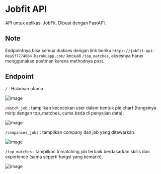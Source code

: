 # Jobfit API
API untuk aplikasi JobFit. Dibuat dengan FastAPI.

## Note
Endpointnya bisa semua diakses dengan link beriku `https://jobfit-api-0ea5f7774884.herokuapp.com/` kecuali `/top_matches`, aksesnya harus menggunakan postman karena methodnya post.

## Endpoint
`/` : Halaman utama

![image](https://github.com/user-attachments/assets/81ddaa78-b008-4fbd-af9d-49c5ca332903)

`/match_job` : tampilkan kecocokan user dalam bentuk pie chart (fungsinya mirip dengan top_matches, cuma beda di penyajian data).

![image](https://github.com/user-attachments/assets/0d3caa12-3c66-4837-ad1e-3deb5fb21452)

`/companies_jobs` : tampilkan company dan job yang ditawarkan.

![image](https://github.com/user-attachments/assets/62a56241-4618-49d4-b7fa-66969b47a18b)

`/top_matches` : tampilkan 5 matching job terbaik berdasarkan skills dan experience (sama seperti fungsi yang kemarin).

![image](https://github.com/user-attachments/assets/c1450780-d1b8-4025-97fa-e4077859b56a)
